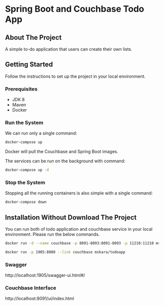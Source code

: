 # Spring Boot and Couchbase Todo App

## About The Project
A simple to-do application that users can create their own lists.

## Getting Started
Follow the instructions to set up the project in your local environment.

### Prerequisites
* JDK 8
* Maven
* Docker

### Run the System
We can run only a single command:
```bash
docker-compose up
```

Docker will pull the Couchbase and Spring Boot images.

The services can be run on the background with command:
```bash
docker-compose up -d
```

### Stop the System
Stopping all the running containers is also simple with a single command:
```bash
docker-compose down
```


## Installation Without Download The Project

You can run both of todo application and couchbase service in your local environment. Please run the below commands.

```bash
docker run -d --name couchbase -p 8091-8093:8091-8093 -p 11210:11210 mskara/couchbase
```
```bash
docker run -p 1905:8080 --link couchbase mskara/todoapp
```

### Swagger
http://localhost:1905/swagger-ui.html#/

### Couchbase Interface
http://localhost:8091/ui/index.html